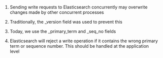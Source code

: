 1. Sending write requests to Elasticsearch concurrently may overwrite changes made by other concurrent processes

2. Traditionally, the _version field was used to prevent this

3. Today, we use the _primary_term and _seq_no fields

4. Elasticsearch will reject a write operation if it contains the wrong primary term or sequence number. This should be handled at the application level